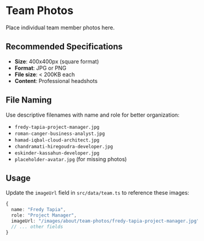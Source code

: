 # Team Photos

Place individual team member photos here.

## Recommended Specifications
- **Size**: 400x400px (square format)
- **Format**: JPG or PNG
- **File size**: < 200KB each
- **Content**: Professional headshots

## File Naming
Use descriptive filenames with name and role for better organization:
- `fredy-tapia-project-manager.jpg`
- `roman-canger-business-analyst.jpg`
- `hamad-iqbal-cloud-architect.jpg`
- `chandramati-hiregoudra-developer.jpg`
- `eskinder-kassahun-developer.jpg`
- `placeholder-avatar.jpg` (for missing photos)

## Usage
Update the `imageUrl` field in `src/data/team.ts` to reference these images:

```typescript
{
  name: "Fredy Tapia",
  role: "Project Manager",
  imageUrl: "/images/about/team-photos/fredy-tapia-project-manager.jpg",
  // ... other fields
}
```
